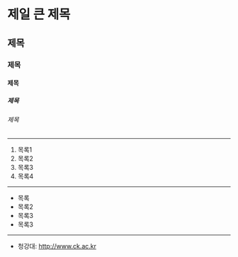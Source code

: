 # 제일 큰 제목
## 제목
### 제목
#### 제목
##### 제목
###### 제목
***

1. 목록1
2. 목록2
3. 목록3
4. 목록4

***

* 목록
* 목록2
* 목록3
* 목록3

***
- 청강대: <http://www.ck.ac.kr>
